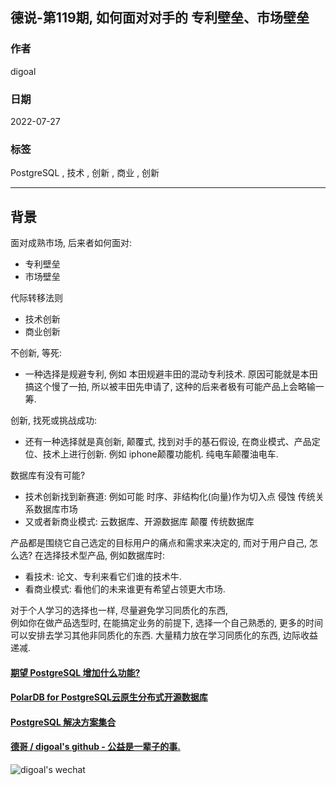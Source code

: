 ## 德说-第119期, 如何面对对手的 专利壁垒、市场壁垒   
        
### 作者        
digoal        
        
### 日期        
2022-07-27       
        
### 标签        
PostgreSQL , 技术 , 创新 , 商业 , 创新       
        
----        
        
## 背景      
面对成熟市场, 后来者如何面对:   
- 专利壁垒  
- 市场壁垒  
  
代际转移法则  
- 技术创新  
- 商业创新  
  
不创新, 等死:   
- 一种选择是规避专利, 例如 本田规避丰田的混动专利技术. 原因可能就是本田搞这个慢了一拍, 所以被丰田先申请了, 这种的后来者极有可能产品上会略输一筹.   
  
创新, 找死或挑战成功:  
- 还有一种选择就是真创新, 颠覆式, 找到对手的基石假设, 在商业模式、产品定位、技术上进行创新.  例如 iphone颠覆功能机. 纯电车颠覆油电车.  
  
数据库有没有可能?  
- 技术创新找到新赛道: 例如可能 时序、非结构化(向量)作为切入点 侵蚀 传统关系数据库市场  
- 又或者新商业模式: 云数据库、开源数据库 颠覆 传统数据库  
  
  
产品都是围绕它自己选定的目标用户的痛点和需求来决定的, 而对于用户自己, 怎么选? 在选择技术型产品, 例如数据库时:    
- 看技术: 论文、专利来看它们谁的技术牛.  
- 看商业模式: 看他们的未来谁更有希望占领更大市场.  
  
对于个人学习的选择也一样, 尽量避免学习同质化的东西,   
例如你在做产品选型时, 在能搞定业务的前提下, 选择一个自己熟悉的, 更多的时间可以安排去学习其他非同质化的东西.   大量精力放在学习同质化的东西, 边际收益递减.   
  
  
#### [期望 PostgreSQL 增加什么功能?](https://github.com/digoal/blog/issues/76 "269ac3d1c492e938c0191101c7238216")
  
  
#### [PolarDB for PostgreSQL云原生分布式开源数据库](https://github.com/ApsaraDB/PolarDB-for-PostgreSQL "57258f76c37864c6e6d23383d05714ea")
  
  
#### [PostgreSQL 解决方案集合](https://yq.aliyun.com/topic/118 "40cff096e9ed7122c512b35d8561d9c8")
  
  
#### [德哥 / digoal's github - 公益是一辈子的事.](https://github.com/digoal/blog/blob/master/README.md "22709685feb7cab07d30f30387f0a9ae")
  
  
![digoal's wechat](../pic/digoal_weixin.jpg "f7ad92eeba24523fd47a6e1a0e691b59")
  

